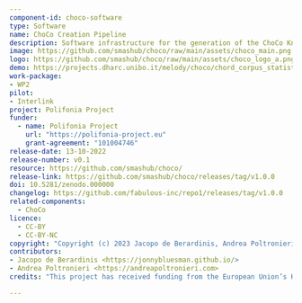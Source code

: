 ```yaml
---
component-id: choco-software
type: Software
name: ChoCo Creation Pipeline
description: Software infrastructure for the generation of the ChoCo Knowledge Graph, which consists of parsers, coverters, and jams2rdf.
image: https://github.com/smashub/choco/raw/main/assets/choco_main.png
logo: https://github.com/smashub/choco/raw/main/assets/choco_logo_a.png
demo: https://projects.dharc.unibo.it/melody/choco/chord_corpus_statistics
work-package: 
- WP2
pilot:
- Interlink
project: Polifonia Project
funder:
  - name: Polifonia Project
    url: "https://polifonia-project.eu"
    grant-agreement: "101004746"
release-date: 13-10-2022
release-number: v0.1
resource: https://github.com/smashub/choco/
release-link: https://github.com/smashub/choco/releases/tag/v1.0.0
doi: 10.5281/zenodo.000000
changelog: https://github.com/fabulous-inc/repo1/releases/tag/v1.0.0
related-components:
  - ChoCo
licence:
  - CC-BY
  - CC-BY-NC
copyright: "Copyright (c) 2023 Jacopo de Berardinis, Andrea Poltronieri"
contributors:
- Jacopo de Berardinis <https://jonnybluesman.github.io/>
- Andrea Poltronieri <https://andreapoltronieri.com>
credits: "This project has received funding from the European Union’s Horizon 2020 research and innovation programme under grant agreement N. 101004746"

---
```

